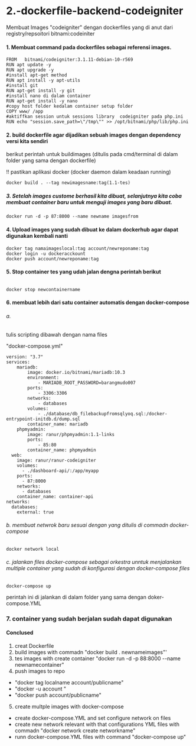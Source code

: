 # 2.-dockerfile-backend-codeigniter

Membuat Images "codeigniter" dengan dockerfiles yang di anut dari registry/repsoitori bitnami:codeiniter

#### 1. Membuat command pada dockerfiles sebagai referensi images.

```
FROM   bitnami/codeigniter:3.1.11-debian-10-r569
RUN apt update -y
RUN apt upgrade -y
#install apt-get method
RUN apt install -y apt-utils
#install git
RUN apt-get install -y git
#install nano di dalam container
RUN apt-get install -y nano
#copy host folder kedalam container setup folder
COPY www/ /app
#aktiffkan session untuk sessions library  codeigniter pada php.ini
RUN echo "session.save_path=\"/tmp\"" >> /opt/bitnami/php/lib/php.ini

```

#### 2. build dockerfile agar dijadikan sebuah images dengan dependency versi kita sendiri

berikut perintah untuk buildimages (ditulis pada cmd/terminal di dalam folder yang sama dengan dockerfile)

!! pastikan aplikasi docker (docker daemon dalam keadaan running)

```
docker build . --tag newimagesname:tag(1.1-tes)

```

##### 3. Setelah images custome berhasil kita dibuat, selanjutnya kita coba membuat container baru untuk menguji images yang baru dibuat.

```
docker run -d -p 87:8000 --name newname imagesfrom

```

#### 4. Upload images yang sudah dibuat ke dalam dockerhub agar dapat digunakan kembali nanti

```
docker tag namaimageslocal:tag account/newreponame:tag
docker login -u dockeracckount
docker push account/newreponame:tag
```

#### 5. Stop container tes yang udah jalan dengna perintah berikut

```

docker stop newcontainername

```

#### 6. membuat lebih dari satu container automatis dengan docker-compose

###### a.

tulis scripting dibawah dengan nama files

"docker-compose.yml"

```
version: "3.7"
services:
    mariadb:
        image: docker.io/bitnami/mariadb:10.3
        environment:
            - MARIADB_ROOT_PASSWORD=barangmudo007
        ports:
            - 3306:3306
        networks:
            - databases
        volumes:
            - ./database/db_filebackupfromsqlyoq.sql:/docker-entrypoint-initdb.d/dump.sql
        container_name: mariadb
    phpmyadmin:
        image: ranur/phpmyadmin:1.1-links
        ports:
            - 85:80
        container_name: phpmyadmin
  web:
    image: ranur/ranur-codeigniter
    volumes:
      - ./dashboard-api/:/app/myapp
    ports:
      - 87:8000
    networks:
      - databases
    container_name: container-api
networks:
  databases:
    external: true

```

###### b. membuat netwrok baru sesuai dengan yang ditulis di commadn docker-compose

```
docker network local
```

###### c. jalankan files docker-compose sebagai orkestra unntuk menjalankan multiple container yang sudah di konfigurasi dengan docker-compose files

```
docker-compose up
```

perintah ini di jalankan di dalam folder yang sama dengan doker-compose.YML

### 7. container yang sudah berjalan sudah dapat digunakan

#### Conclused

1. creat Dockerfile
2. build images with commadn "docker build . newnameimages"'
3. tes images with create container "docker run -d -p 88:8000 --name newnamecontainer"
4. push images to repo

- "docker tag localname account/publicname"
- "docker -u account "
- "docker push account/publicname"

5. create multple images with docker-compose

- create docker-compose.YML and set configure network on files
- create new network relevant with that configurations YML files with commadn "docker network create networkname"
- runn docker-compose.YML files with command "docker-compose up"
